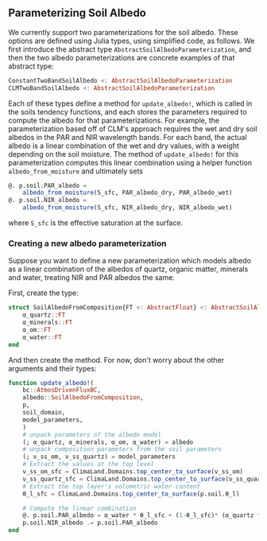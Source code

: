 ## Parameterizing Soil Albedo

We currently support two parameterizations for the soil albedo. These
options are defined using Julia types, using simplified code, as follows.
We first introduce the abstract type `AbstractSoilAlbedoParameterization`,
and then the two albedo parameterizations are concrete examples of that
abstract type:

```julia
ConstantTwoBandSoilAlbedo <: AbstractSoilAlbedoParameterization
CLMTwoBandSoilAlbedo <: AbstractSoilAlbedoParameterization
```

Each of these types define a method for `update_albedo!`, which is
called in the soils tendency functions, and each stores the
parameters required to compute the albedo for that parameterizations.
For example, the parameterization based off of CLM's approach requires
the wet and dry soil albedos in the PAR and NIR wavelength bands. For
each band, the actual albedo is a linear combination of the wet and dry
values, with a weight depending on the soil moisture. The method
of `update_albedo!` for this parameterization computes this linear
combination using a helper function `albedo_from_moisture` and ultimately
sets

```julia
@. p.soil.PAR_albedo =
    albedo_from_moisture(S_sfc, PAR_albedo_dry, PAR_albedo_wet)
@. p.soil.NIR_albedo =
    albedo_from_moisture(S_sfc, NIR_albedo_dry, NIR_albedo_wet)
```
where `S_sfc` is the effective saturation at the surface.

### Creating a new albedo parameterization

Suppose you want to define a new parameterization which models albedo
as a linear combination of the albedos of quartz, organic matter, minerals
and water, treating NIR and PAR albedos the same.

First, create the type:

```julia
struct SoilAlbedoFromComposition{FT <: AbstractFloat} <: AbstractSoilAlbedoParameterization
    α_quartz::FT
    α_minerals::FT
    α_om::FT
    α_water::FT
end
```

And then create the method. For now, don't worry about the other arguments
and their types:

```julia
function update_albedo!(
    bc::AtmosDrivenFluxBC,
    albedo::SoilAlbedoFromComposition,
    p,
    soil_domain,
    model_parameters,
    )
    # unpack parameters of the albedo model
    (; α_quartz, α_minerals, α_om, α_water) = albedo
    # unpack composition parameters from the soil parameters
    (; ν_ss_om, ν_ss_quartz) = model_parameters
    # Extract the values at the top level
    ν_ss_om_sfc = ClimaLand.Domains.top_center_to_surface(ν_ss_om)
    ν_ss_quartz_sfc = ClimaLand.Domains.top_center_to_surface(ν_ss_quartz)
    # Extract the top layer's volumetric water content
    θ_l_sfc = ClimaLand.Domains.top_center_to_surface(p.soil.θ_l)

    # Compute the linear combination
    @. p.soil.PAR_albedo = α_water * θ_l_sfc + (1-θ_l_sfc)* (α_quartz * ν_ss_quartz_sfc + α_om * ν_ss_om_sfc + α_minerals * (1-ν_ss_om - ν_ss_quartz))
    p.soil.NIR_albedo .= p.soil.PAR_albedo
end
```
